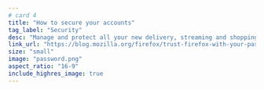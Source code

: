 ```yaml
---
# card 4
title: "How to secure your accounts"
tag_label: "Security"
desc: "Manage and protect all your new delivery, streaming and shopping accounts more easily with Firefox Lockwise."
link_url: "https://blog.mozilla.org/firefox/trust-firefox-with-your-passwords/?utm_source=www.mozilla.org&utm_medium=referral&utm_campaign=homepage&utm_content=card"
size: "small"
image: "password.png"
aspect_ratio: "16-9"
include_highres_image: true
---
```

